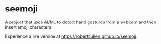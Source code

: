 # seemoji

A project that uses AI/ML to detect hand gestures from a webcam and then insert emoji characters.

Experience a live version at <https://robertbullen.github.io/seemoji>.
